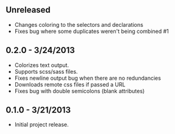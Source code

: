 ## Unreleased ##

* Changes coloring to the selectors and declarations
* Fixes bug where some duplicates weren't being combined #1

## 0.2.0 - 3/24/2013 ##

* Colorizes text output.
* Supports scss/sass files.
* Fixes newline output bug when there are no redundancies
* Downloads remote css files if passed a URL
* Fixes bug with double semicolons (blank attributes)

## 0.1.0 - 3/21/2013 ##

* Initial project release.
